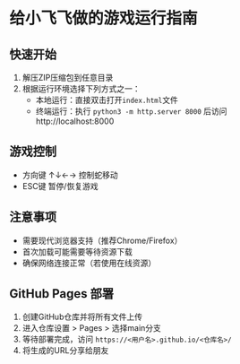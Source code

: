 # 给小飞飞做的游戏运行指南

## 快速开始
1. 解压ZIP压缩包到任意目录
2. 根据运行环境选择下列方式之一：
   - 本地运行：直接双击打开`index.html`文件
   - 终端运行：执行 `python3 -m http.server 8000` 后访问 http://localhost:8000

## 游戏控制
- 方向键 ↑↓←→ 控制蛇移动
- ESC键 暂停/恢复游戏

## 注意事项
- 需要现代浏览器支持（推荐Chrome/Firefox）
- 首次加载可能需要等待资源下载
- 确保网络连接正常（若使用在线资源）

## GitHub Pages 部署
1. 创建GitHub仓库并将所有文件上传
2. 进入仓库设置 > Pages > 选择main分支
3. 等待部署完成，访问 `https://<用户名>.github.io/<仓库名>/`
4. 将生成的URL分享给朋友